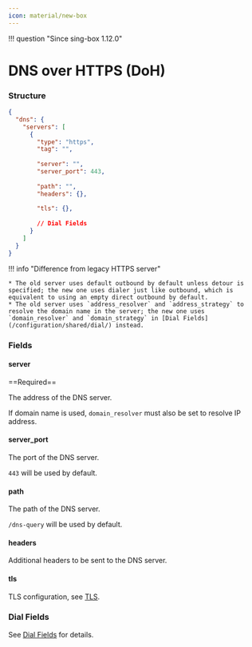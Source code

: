 ```yaml
---
icon: material/new-box
---
```


!!! question "Since sing-box 1.12.0"

# DNS over HTTPS (DoH)

### Structure

```json
{
  "dns": {
    "servers": [
      {
        "type": "https",
        "tag": "",
        
        "server": "",
        "server_port": 443,
        
        "path": "",
        "headers": {},
        
        "tls": {},
        
        // Dial Fields
      }
    ]
  }
}
```

!!! info "Difference from legacy HTTPS server"

    * The old server uses default outbound by default unless detour is specified; the new one uses dialer just like outbound, which is equivalent to using an empty direct outbound by default.
    * The old server uses `address_resolver` and `address_strategy` to resolve the domain name in the server; the new one uses `domain_resolver` and `domain_strategy` in [Dial Fields](/configuration/shared/dial/) instead.

### Fields

#### server

==Required==

The address of the DNS server.

If domain name is used, `domain_resolver` must also be set to resolve IP address.

#### server_port

The port of the DNS server.

`443` will be used by default.

#### path

The path of the DNS server.

`/dns-query` will be used by default.

#### headers

Additional headers to be sent to the DNS server.

#### tls

TLS configuration, see [TLS](/configuration/shared/tls/#outbound).

### Dial Fields

See [Dial Fields](/configuration/shared/dial/) for details.
